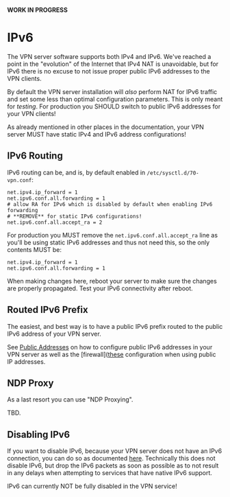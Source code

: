 **WORK IN PROGRESS**

# IPv6

The VPN server software supports both IPv4 and IPv6. We've reached a point 
in the "evolution" of the Internet that IPv4 NAT is unavoidable, but for IPv6
there is no excuse to not issue proper public IPv6 addresses to the VPN 
clients.

By default the VPN server installation will *also* perform NAT for IPv6 
traffic and set some less than optimal configuration parameters. This is only 
meant for *testing*. For production you SHOULD switch to public IPv6 addresses 
for your VPN clients!

As already mentioned in other places in the documentation, your VPN server 
MUST have static IPv4 and IPv6 address configurations!

## IPv6 Routing

IPv6 routing can be, and is, by default enabled in `/etc/sysctl.d/70-vpn.conf`:

```
net.ipv4.ip_forward = 1
net.ipv6.conf.all.forwarding = 1
# allow RA for IPv6 which is disabled by default when enabling IPv6 forwarding 
# **REMOVE** for static IPv6 configurations!
net.ipv6.conf.all.accept_ra = 2
```

For production you MUST remove the `net.ipv6.conf.all.accept_ra` line as you'll
be using static IPv6 addresses and thus not need this, so the only contents
MUST be:

```
net.ipv4.ip_forward = 1
net.ipv6.conf.all.forwarding = 1
```

When making changes here, reboot your server to make sure the changes are
properly propagated. Test your IPv6 connectivity after reboot.

## Routed IPv6 Prefix

The easiest, and best way is to have a public IPv6 prefix routed to the public
IPv6 address of your VPN server. 

See [Public Addresses](PUBLIC_ADDR.md) on how to configure public IPv6 
addresses in your VPN server as well as the 
[firewall]([these](FIREWALL.md#public-ip-addresses-for-vpn-clients) 
configuration when using public IP addresses.

## NDP Proxy

As a last resort you can use "NDP Proxying".

TBD.

## Disabling IPv6

If you want to disable IPv6, because your VPN server does not have an IPv6 
connection, you can do so as documented 
[here](FIREWALL.md#reject-ipv6-client-traffic). Technically this does not 
disable IPv6, but drop the IPv6 packets as soon as possible as to not result in
any delays when attempting to services that have native IPv6 support.

IPv6 can currently NOT be fully disabled in the VPN service!
